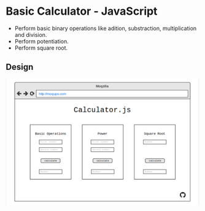 # Basic Calculator - JavaScript

- Perform basic binary operations like adition, substraction, multiplication and division.
- Perform potentiation.
- Perform square root.

## Design

![alt text](images/mockup.png)